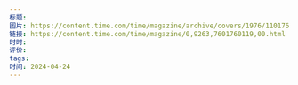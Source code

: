 ```yaml
---
标题: 
图片: https://content.time.com/time/magazine/archive/covers/1976/1101760119_400.jpg
链接: https://content.time.com/time/magazine/0,9263,7601760119,00.html
时时: 
评价: 
tags: 
时间: 2024-04-24
---
```


